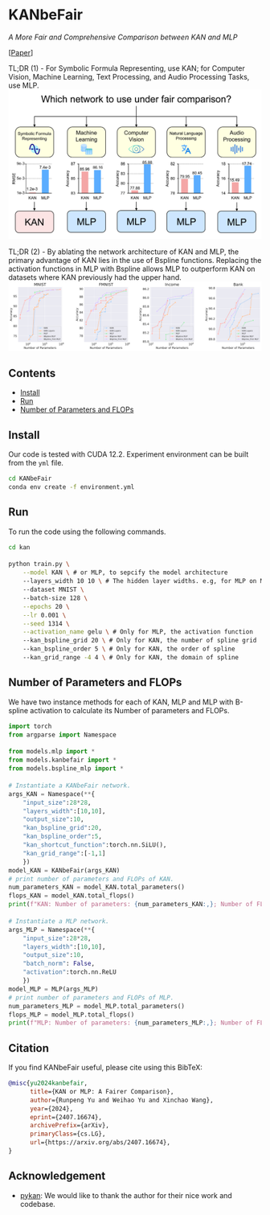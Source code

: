 # KANbeFair

*A More Fair and Comprehensive Comparison between KAN and MLP*

[[Paper](https://arxiv.org/abs/2407.16674)]

TL;DR (1) - For Symbolic Formula Representing, use KAN; for Computer Vision, Machine Learning, Text Processing, and Audio Processing Tasks, use MLP.
![How to Choose between MLP and KAN.](assert/tldr.png)

TL;DR (2) - By ablating the network architecture of KAN and MLP, the primary advantage of KAN lies in the use of Bspline functions. Replacing the activation functions in MLP with Bspline allows MLP to outperform KAN on datasets where KAN previously had the upper hand.
![Architecture ablation.](assert/arch_ablation.png)

## Contents
- [Install](#install)
- [Run](#run)
- [Number of Parameters and FLOPs](#number_of_parameters_and_flops)

## Install
Our code is tested with CUDA 12.2. Experiment environment can be built from the `yml` file.
```sh
cd KANbeFair
conda env create -f environment.yml
```

## Run
To run the code using the following commands.
```sh
cd kan

python train.py \
    --model KAN \ # or MLP, to sepcify the model architecture
    --layers_width 10 10 \ # The hidden layer widths. e.g, for MLP on MNIST, this leads to a model with Linear(28*28,10) -> Linear(10,10) -> Linear(10,10); for KAN on MNIST, this leads to kan.KAN(width = (28*28,10,10,10))
    --dataset MNIST \ 
    --batch-size 128 \
    --epochs 20 \
    --lr 0.001 \
    --seed 1314 \
    --activation_name gelu \ # Only for MLP, the activation function
    --kan_bspline_grid 20 \ # Only for KAN, the number of spline grid
    --kan_bspline_order 5 \ # Only for KAN, the order of spline
    --kan_grid_range -4 4 \ # Only for KAN, the domain of spline
```
## Number of Parameters and FLOPs
We have two instance methods for each of KAN, MLP and MLP with B-spline activation to calculate its Number of parameters and FLOPs.

```python
import torch
from argparse import Namespace

from models.mlp import *
from models.kanbefair import *
from models.bspline_mlp import *

# Instantiate a KANbeFair network.
args_KAN = Namespace(**{
    "input_size":28*28,
    "layers_width":[10,10],
    "output_size":10,
    "kan_bspline_grid":20,
    "kan_bspline_order":5,
    "kan_shortcut_function":torch.nn.SiLU(),
    "kan_grid_range":[-1,1]
    })
model_KAN = KANbeFair(args_KAN)
# print number of parameters and FLOPs of KAN.
num_parameters_KAN = model_KAN.total_parameters()
flops_KAN = model_KAN.total_flops()
print(f"KAN: Number of parameters: {num_parameters_KAN:,}; Number of FLOPs: {flops_KAN:,}")

# Instantiate a MLP network.
args_MLP = Namespace(**{
    "input_size":28*28,
    "layers_width":[10,10],
    "output_size":10,
    "batch_norm": False,
    "activation":torch.nn.ReLU
    })
model_MLP = MLP(args_MLP)
# print number of parameters and FLOPs of MLP.
num_parameters_MLP = model_MLP.total_parameters()
flops_MLP = model_MLP.total_flops()
print(f"MLP: Number of parameters: {num_parameters_MLP:,}; Number of FLOPs: {flops_MLP:,}")
```

## Citation

If you find KANbeFair useful, please cite using this BibTeX:
```bibtex
@misc{yu2024kanbefair,
      title={KAN or MLP: A Fairer Comparison}, 
      author={Runpeng Yu and Weihao Yu and Xinchao Wang},
      year={2024},
      eprint={2407.16674},
      archivePrefix={arXiv},
      primaryClass={cs.LG},
      url={https://arxiv.org/abs/2407.16674}, 
}
```

## Acknowledgement

- [pykan](https://github.com/KindXiaoming/pykan/tree/master): We would like to thank the author for their nice work and codebase.
